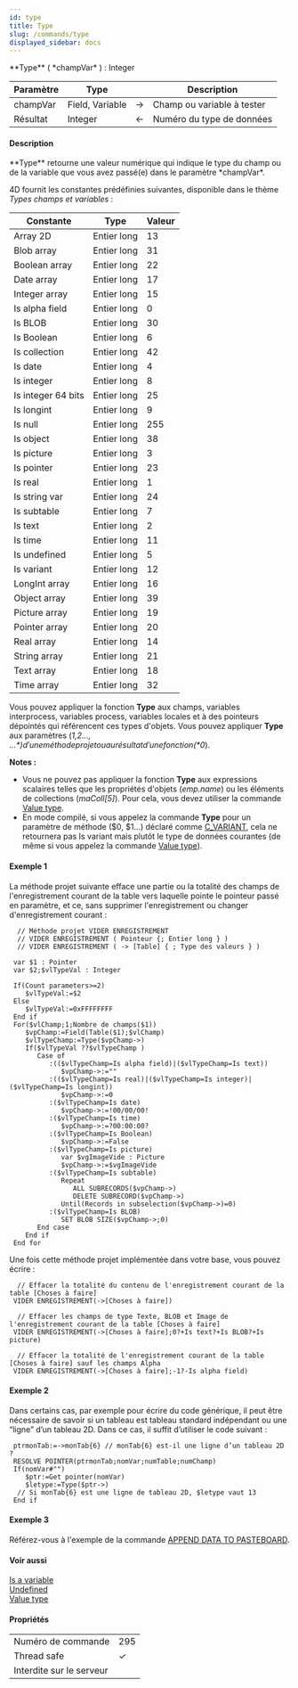 ```yaml
---
id: type
title: Type
slug: /commands/type
displayed_sidebar: docs
---
```


<!--REF #_command_.Type.Syntax-->**Type** ( *champVar* ) : Integer<!-- END REF-->
<!--REF #_command_.Type.Params-->
| Paramètre | Type |  | Description |
| --- | --- | --- | --- |
| champVar | Field, Variable | &#8594;  | Champ ou variable à tester |
| Résultat | Integer | &#8592; | Numéro du type de données |

<!-- END REF-->

#### Description 

<!--REF #_command_.Type.Summary-->**Type** retourne une valeur numérique qui indique le type du champ ou de la variable que vous avez passé(e) dans le paramètre *champVar*.<!-- END REF-->

4D fournit les constantes prédéfinies suivantes, disponible dans le thème *Types champs et variables* :

| Constante          | Type        | Valeur |
| ------------------ | ----------- | ------ |
| Array 2D           | Entier long | 13     |
| Blob array         | Entier long | 31     |
| Boolean array      | Entier long | 22     |
| Date array         | Entier long | 17     |
| Integer array      | Entier long | 15     |
| Is alpha field     | Entier long | 0      |
| Is BLOB            | Entier long | 30     |
| Is Boolean         | Entier long | 6      |
| Is collection      | Entier long | 42     |
| Is date            | Entier long | 4      |
| Is integer         | Entier long | 8      |
| Is integer 64 bits | Entier long | 25     |
| Is longint         | Entier long | 9      |
| Is null            | Entier long | 255    |
| Is object          | Entier long | 38     |
| Is picture         | Entier long | 3      |
| Is pointer         | Entier long | 23     |
| Is real            | Entier long | 1      |
| Is string var      | Entier long | 24     |
| Is subtable        | Entier long | 7      |
| Is text            | Entier long | 2      |
| Is time            | Entier long | 11     |
| Is undefined       | Entier long | 5      |
| Is variant         | Entier long | 12     |
| LongInt array      | Entier long | 16     |
| Object array       | Entier long | 39     |
| Picture array      | Entier long | 19     |
| Pointer array      | Entier long | 20     |
| Real array         | Entier long | 14     |
| String array       | Entier long | 21     |
| Text array         | Entier long | 18     |
| Time array         | Entier long | 32     |

Vous pouvez appliquer la fonction **Type** aux champs, variables interprocess, variables process, variables locales et à des pointeurs dépointés qui référencent ces types d'objets. Vous pouvez appliquer **Type** aux paramètres (*$1,$2..., ${...}*) d'une méthode projet ou au résultat d'une fonction (*$0*).

**Notes :** 

* Vous ne pouvez pas appliquer la fonction **Type** aux expressions scalaires telles que les propriétés d'objets (*emp.name*) ou les éléments de collections (*maColl\[5\]*). Pour cela, vous devez utiliser la commande [Value type](value-type.md).
* En mode compilé, si vous appelez la commande **Type** pour un paramètre de méthode ($0, $1...) déclaré comme [C\_VARIANT](c-variant.md), cela ne retournera pas Is variant mais plutôt le type de données courantes (de même si vous appelez la commande [Value type](value-type.md)).

#### Exemple 1 

La méthode projet suivante efface une partie ou la totalité des champs de l'enregistrement courant de la table vers laquelle pointe le pointeur passé en paramètre, et ce, sans supprimer l'enregistrement ou changer d'enregistrement courant :

```4d
  // Méthode projet VIDER ENREGISTREMENT
  // VIDER ENREGISTREMENT ( Pointeur {; Entier long } )
  // VIDER ENREGISTREMENT ( -> [Table] { ; Type des valeurs } )
 
 var $1 : Pointer
 var $2;$vlTypeVal : Integer
 
 If(Count parameters>=2)
    $vlTypeVal:=$2
 Else
    $vlTypeVal:=0xFFFFFFFF
 End if
 For($vlChamp;1;Nombre de champs($1))
    $vpChamp:=Field(Table($1);$vlChamp)
    $vlTypeChamp:=Type($vpChamp->)
    If($vlTypeVal ??$vlTypeChamp )
       Case of
          :(($vlTypeChamp=Is alpha field)|($vlTypeChamp=Is text))
             $vpChamp->:=""
          :(($vlTypeChamp=Is real)|($vlTypeChamp=Is integer)|($vlTypeChamp=Is longint))
             $vpChamp->:=0
          :($vlTypeChamp=Is date)
             $vpChamp->:=!00/00/00!
          :($vlTypeChamp=Is time)
             $vpChamp->:=?00:00:00?
          :($vlTypeChamp=Is Boolean)
             $vpChamp->:=False
          :($vlTypeChamp=Is picture)
             var $vgImageVide : Picture
             $vpChamp->:=$vgImageVide
          :($vlTypeChamp=Is subtable)
             Repeat
                ALL SUBRECORDS($vpChamp->)
                DELETE SUBRECORD($vpChamp->)
             Until(Records in subselection($vpChamp->)=0)
          :($vlTypeChamp=Is BLOB)
             SET BLOB SIZE($vpChamp->;0)
       End case
    End if
 End for
```

Une fois cette méthode projet implémentée dans votre base, vous pouvez écrire :

```4d
  // Effacer la totalité du contenu de l'enregistrement courant de la table [Choses à faire]
 VIDER ENREGISTREMENT(->[Choses à faire])
 
  // Effacer les champs de type Texte, BLOB et Image de l'enregistrement courant de la table [Choses à faire]
 VIDER ENREGISTREMENT(->[Choses à faire];0?+Is text?+Is BLOB?+Is picture)
 
  // Effacer la totalité de l'enregistrement courant de la table [Choses à faire] sauf les champs Alpha
 VIDER ENREGISTREMENT(->[Choses à faire];-1?-Is alpha field)
```

#### Exemple 2 

Dans certains cas, par exemple pour écrire du code générique, il peut être nécessaire de savoir si un tableau est tableau standard indépendant ou une “ligne” d’un tableau 2D. Dans ce cas, il suffit d’utiliser le code suivant :

```4d
 ptrmonTab:=->monTab{6} // monTab{6} est-il une ligne d’un tableau 2D ?
 RESOLVE POINTER(ptrmonTab;nomVar;numTable;numChamp)
 If(nomVar#"")
    $ptr:=Get pointer(nomVar)
    $letype:=Type($ptr->)
  // Si monTab{6} est une ligne de tableau 2D, $letype vaut 13
 End if
```

#### Exemple 3 

Référez-vous à l'exemple de la commande [APPEND DATA TO PASTEBOARD](append-data-to-pasteboard.md).

#### Voir aussi 

[Is a variable](is-a-variable.md)  
[Undefined](undefined.md)  
[Value type](value-type.md)  

#### Propriétés
|  |  |
| --- | --- |
| Numéro de commande | 295 |
| Thread safe | &check; |
| Interdite sur le serveur ||


